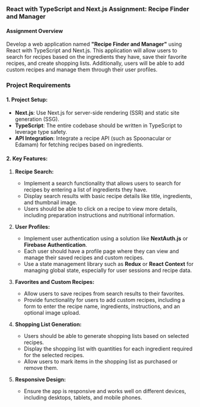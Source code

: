 ### React with TypeScript and Next.js Assignment: Recipe Finder and Manager

#### **Assignment Overview**

Develop a web application named **"Recipe Finder and Manager"** using React with TypeScript and Next.js. This application will allow users to search for recipes based on the ingredients they have, save their favorite recipes, and create shopping lists. Additionally, users will be able to add custom recipes and manage them through their user profiles.

### **Project Requirements**

#### **1. Project Setup:**

- **Next.js**: Use Next.js for server-side rendering (SSR) and static site generation (SSG).
- **TypeScript**: The entire codebase should be written in TypeScript to leverage type safety.
- **API Integration**: Integrate a recipe API (such as Spoonacular or Edamam) for fetching recipes based on ingredients.

#### **2. Key Features:**

1. **Recipe Search:**

   - Implement a search functionality that allows users to search for recipes by entering a list of ingredients they have.
   - Display search results with basic recipe details like title, ingredients, and thumbnail image.
   - Users should be able to click on a recipe to view more details, including preparation instructions and nutritional information.

2. **User Profiles:**

   - Implement user authentication using a solution like **NextAuth.js** or **Firebase Authentication**.
   - Each user should have a profile page where they can view and manage their saved recipes and custom recipes.
   - Use a state management library such as **Redux** or **React Context** for managing global state, especially for user sessions and recipe data.

3. **Favorites and Custom Recipes:**

   - Allow users to save recipes from search results to their favorites.
   - Provide functionality for users to add custom recipes, including a form to enter the recipe name, ingredients, instructions, and an optional image upload.

4. **Shopping List Generation:**

   - Users should be able to generate shopping lists based on selected recipes.
   - Display the shopping list with quantities for each ingredient required for the selected recipes.
   - Allow users to mark items in the shopping list as purchased or remove them.

5. **Responsive Design:**
   - Ensure the app is responsive and works well on different devices, including desktops, tablets, and mobile phones.
